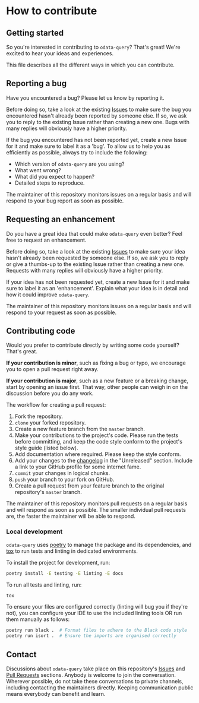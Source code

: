 # How to contribute

## Getting started

So you're interested in contributing to `odata-query`? That's great! We're excited to
hear your ideas and experiences.

This file describes all the different ways in which you can contribute.


## Reporting a bug

Have you encountered a bug? Please let us know by reporting it.

Before doing so, take a look at the existing [Issues] to make sure the bug you
encountered hasn't already been reported by someone else. If so, we ask you to
reply to the existing Issue rather than creating a new one. Bugs with many
replies will obviously have a higher priority.

If the bug you encountered has not been reported yet, create a new Issue for it
and make sure to label it as a 'bug'. To allow us to help you as efficiently as
possible, always try to include the following:

- Which version of `odata-query` are you using?
- What went wrong?
- What did you expect to happen?
- Detailed steps to reproduce.

The maintainer of this repository monitors issues on a regular basis and will
respond to your bug report as soon as possible.


## Requesting an enhancement

Do you have a great idea that could make `odata-query` even better?
Feel free to request an enhancement.

Before doing so, take a look at the existing [Issues] to make sure your idea
hasn't already been requested by someone else. If so, we ask you to reply or
give a thumbs-up to the existing Issue rather than creating a new one. Requests
with many replies will obviously have a higher priority.

If your idea has not been requested yet, create a new Issue for it and make sure
to label it as an 'enhancement'. Explain what your idea is in detail and how it
could improve `odata-query`.

The maintainer of this repository monitors issues on a regular basis and will
respond to your request as soon as possible.


## Contributing code

Would you prefer to contribute directly by writing some code yourself? That's
great.

**If your contribution is minor**, such as fixing a bug or typo, we encourage
you to open a pull request right away.

**If your contribution is major**, such as a new feature or a breaking change,
start by opening an issue first. That way, other people can weigh in on the
discussion before you do any work.

The workflow for creating a pull request:

1. Fork the repository.
2. `clone` your forked repository.
3. Create a new feature branch from the `master` branch.
4. Make your contributions to the project's code. Please run the tests before
   committing, and keep the code style conform to the project's style guide
   (listed below).
5. Add documentation where required. Please keep the style conform.
6. Add your changes to the [changelog](CHANGELOG.md) in the "Unreleased"
   section. Include a link to your GitHub profile for some internet fame.
7. `commit` your changes in logical chunks.
8. `push` your branch to your fork on GitHub.
9. Create a pull request from your feature branch to the original repository's
   `master` branch.

The maintainer of this repository monitors pull requests on a regular basis and
will respond as soon as possible. The smaller individual pull requests are, the
faster the maintainer will be able to respond.


### Local development

`odata-query` uses [poetry](https://python-poetry.org/) to manage the package
and its dependencies, and [tox](https://tox.readthedocs.io/en/latest/index.html)
to run tests and linting in dedicated environments.

To install the project for development, run:

```bash
poetry install -E testing -E linting -E docs
```

To run all tests and linting, run:

```bash
tox
```

To ensure your files are configured correctly (linting will bug you if they're not),
you can configure your IDE to use the included linting tools OR run them manually
as follows:

```bash
poetry run black .  # Format files to adhere to the Black code style
poetry run isort .  # Ensure the imports are organised correctly
```


## Contact

Discussions about `odata-query` take place on this repository's [Issues] and
[Pull Requests] sections. Anybody is welcome to join the conversation. Wherever
possible, do not take these conversations to private channels, including
contacting the maintainers directly. Keeping communication public means
everybody can benefit and learn.


[Issues]: https://github.com/gorillaco/odata-query/issues
[Pull Requests]: https://github.com/gorillaco/odata-query/pulls

